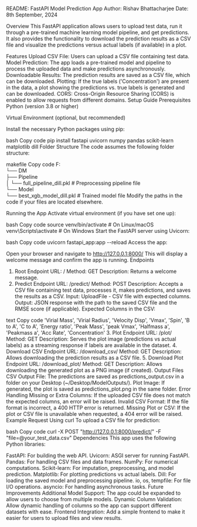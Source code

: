 README: FastAPI Model Prediction App
Author: Rishav Bhattacharjee
Date: 8th September, 2024

Overview
This FastAPI application allows users to upload test data, run it through a pre-trained machine learning model pipeline, and get predictions. It also provides the functionality to download the prediction results as a CSV file and visualize the predictions versus actual labels (if available) in a plot.

Features
Upload CSV File: Users can upload a CSV file containing test data.
Model Prediction: The app loads a pre-trained model and pipeline to process the uploaded data and make predictions asynchronously.
Downloadable Results: The prediction results are saved as a CSV file, which can be downloaded.
Plotting: If the true labels ('Concentration') are present in the data, a plot showing the predictions vs. true labels is generated and can be downloaded.
CORS: Cross-Origin Resource Sharing (CORS) is enabled to allow requests from different domains.
Setup Guide
Prerequisites
Python (version 3.8 or higher)

Virtual Environment (optional, but recommended)

Install the necessary Python packages using pip:

bash
Copy code
pip install fastapi uvicorn numpy pandas scikit-learn matplotlib dill
Folder Structure
The code assumes the following folder structure:

makefile
Copy code
F:\
 └── DM\
     ├── Pipeline\
     │   └── full_pipeline_dill.pkl   # Preprocessing pipeline file\
     └── Model\
         └── best_xgb_model_dill.pkl  # Trained model file
Modify the paths in the code if your files are located elsewhere.

Running the App
Activate virtual environment (if you have set one up):

bash
Copy code
source venv/bin/activate  # On Linux/macOS
venv\Scripts\activate     # On Windows
Start the FastAPI server using Uvicorn:

bash
Copy code
uvicorn fastapi_app:app --reload
Access the app:

Open your browser and navigate to http://127.0.0.1:8000/
This will display a welcome message and confirm the app is running.
Endpoints
1. Root Endpoint
URL: /
Method: GET
Description: Returns a welcome message.
2. Predict Endpoint
URL: /predict/
Method: POST
Description: Accepts a CSV file containing test data, processes it, makes predictions, and saves the results as a CSV.
Input: UploadFile - CSV file with expected columns.
Output: JSON response with the path to the saved CSV file and the RMSE score (if applicable).
Expected Columns in the CSV:

text
Copy code
'Virial Mass', 'Virial Radius', 'Velocity Disp', 'Vmax', 'Spin', 
'B to A', 'C to A', 'Energy ratio', 'Peak Mass', 'peak Vmax', 
'Halfmass a', 'Peakmass a', 'Acc Rate', 'Concentration'
3. Plot Endpoint
URL: /plot/
Method: GET
Description: Serves the plot image (predictions vs actual labels) as a streaming response if labels are available in the dataset.
4. Download CSV Endpoint
URL: /download_csv/
Method: GET
Description: Allows downloading the prediction results as a CSV file.
5. Download Plot Endpoint
URL: /download_plot/
Method: GET
Description: Allows downloading the generated plot as a PNG image (if created).
Output Files
CSV Output File: The predictions are saved as predictions_output.csv in a folder on your Desktop (~/Desktop/ModelOutputs/).
Plot Image: If generated, the plot is saved as predictions_plot.png in the same folder.
Error Handling
Missing or Extra Columns: If the uploaded CSV file does not match the expected columns, an error will be raised.
Invalid CSV Format: If the file format is incorrect, a 400 HTTP error is returned.
Missing Plot or CSV: If the plot or CSV file is unavailable when requested, a 404 error will be raised.
Example Request Using curl
To upload a CSV file for prediction:

bash
Copy code
curl -X POST "http://127.0.0.1:8000/predict/" -F "file=@your_test_data.csv"
Dependencies
This app uses the following Python libraries:

FastAPI: For building the web API.
Uvicorn: ASGI server for running FastAPI.
Pandas: For handling CSV files and data frames.
NumPy: For numerical computations.
Scikit-learn: For imputation, preprocessing, and model prediction.
Matplotlib: For plotting predictions vs actual labels.
Dill: For loading the saved model and preprocessing pipeline.
io, os, tempfile: For file I/O operations.
asyncio: For handling asynchronous tasks.
Future Improvements
Additional Model Support: The app could be expanded to allow users to choose from multiple models.
Dynamic Column Validation: Allow dynamic handling of columns so the app can support different datasets with ease.
Frontend Integration: Add a simple frontend to make it easier for users to upload files and view results.

